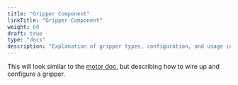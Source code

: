 ```yaml
---
title: "Gripper Component"
linkTitle: "Gripper Component"
weight: 60
draft: true
type: "docs"
description: "Explanation of gripper types, configuration, and usage in Viam."
---
```

This will look similar to the [motor doc](../motor), but describing how to wire up and configure a gripper.
